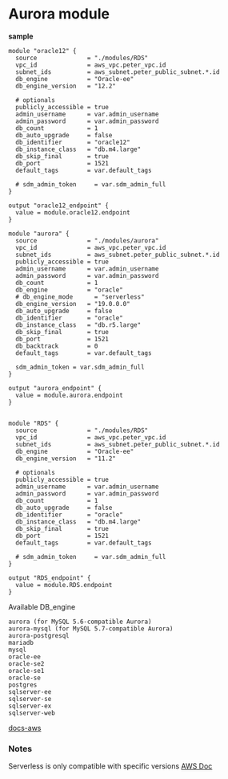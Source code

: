 # Aurora module

**sample**
~~~
module "oracle12" {
  source              = "./modules/RDS"
  vpc_id              = aws_vpc.peter_vpc.id
  subnet_ids          = aws_subnet.peter_public_subnet.*.id
  db_engine           = "Oracle-ee"
  db_engine_version   = "12.2"

  # optionals
  publicly_accessible = true
  admin_username      = var.admin_username
  admin_password      = var.admin_password
  db_count            = 1
  db_auto_upgrade     = false
  db_identifier       = "oracle12"
  db_instance_class   = "db.m4.large"
  db_skip_final       = true
  db_port             = 1521
  default_tags        = var.default_tags

  # sdm_admin_token     = var.sdm_admin_full
}

output "oracle12_endpoint" {
  value = module.oracle12.endpoint
}

module "aurora" {
  source              = "./modules/aurora"
  vpc_id              = aws_vpc.peter_vpc.id
  subnet_ids          = aws_subnet.peter_public_subnet.*.id
  publicly_accessible = true
  admin_username      = var.admin_username
  admin_password      = var.admin_password
  db_count            = 1
  db_engine           = "oracle"
  # db_engine_mode      = "serverless"
  db_engine_version   = "19.0.0.0"
  db_auto_upgrade     = false
  db_identifier       = "oracle"
  db_instance_class   = "db.r5.large"
  db_skip_final       = true
  db_port             = 1521
  db_backtrack        = 0
  default_tags        = var.default_tags

  sdm_admin_token = var.sdm_admin_full
}

output "aurora_endpoint" {
  value = module.aurora.endpoint
}


module "RDS" {
  source              = "./modules/RDS"
  vpc_id              = aws_vpc.peter_vpc.id
  subnet_ids          = aws_subnet.peter_public_subnet.*.id
  db_engine           = "Oracle-ee"
  db_engine_version   = "11.2"

  # optionals
  publicly_accessible = true
  admin_username      = var.admin_username
  admin_password      = var.admin_password
  db_count            = 1
  db_auto_upgrade     = false
  db_identifier       = "oracle"
  db_instance_class   = "db.m4.large"
  db_skip_final       = true
  db_port             = 1521
  default_tags        = var.default_tags

  # sdm_admin_token     = var.sdm_admin_full
}

output "RDS_endpoint" {
  value = module.RDS.endpoint
}

~~~
Available DB_engine

    aurora (for MySQL 5.6-compatible Aurora)
    aurora-mysql (for MySQL 5.7-compatible Aurora)
    aurora-postgresql
    mariadb
    mysql
    oracle-ee
    oracle-se2
    oracle-se1
    oracle-se
    postgres
    sqlserver-ee
    sqlserver-se
    sqlserver-ex
    sqlserver-web

[docs-aws](https://docs.aws.amazon.com/AmazonRDS/latest/APIReference/API_CreateDBInstance.html)

### Notes
Serverless is only compatible with specific versions
[AWS Doc](https://docs.aws.amazon.com/AmazonRDS/latest/AuroraUserGuide/aurora-serverless.html#aurora-serverless.limitations)